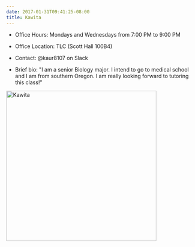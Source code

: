 ```yaml
---
date: 2017-01-31T09:41:25-08:00
title: Kawita
---
```


- Office Hours:  Mondays and Wednesdays from 7:00 PM to 9:00 PM
- Office Location:  TLC (Scott Hall 100B4)
- Contact: @kaur8107 on Slack

- Brief bio:  "I am a senior Biology major. I intend to go to medical school and I am from southern Oregon. I am really looking forward to tutoring this class!"  

<img src="http://ismayc.github.io/soc301_s2017/img/kawita.jpg" alt="Kawita" style="width:400px" align="middle">